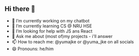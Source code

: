 ## Hi there 👋

- 🔭 I’m currently working on my chatbot
- 🌱 I’m currently learning CS @ NRU HSE
- 🤔 I’m looking for help with JS ans React
- 💬 Ask me about (most of)my projects - i'll answer
- 📫 How to reach me: @yumajke or @yuma_jke on all socials
- 😄 Pronouns: he/him
